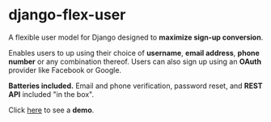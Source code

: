 # django-flex-user

A flexible user model for Django designed to **maximize sign-up conversion**.

Enables users to up using their choice of **username**, **email address**, **phone number** or any combination thereof. 
Users can also sign up using an **OAuth** provider like Facebook or Google.

**Batteries included.** Email and phone verification, password reset, and **REST API** included "in the box".

Click [here](https://django-flex-user.herokuapp.com/) to see a **demo**.
